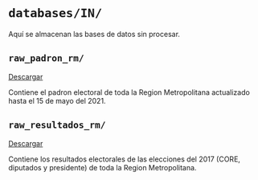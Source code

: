 # `databases/IN/`
Aquí se almacenan las bases de datos sin procesar.

## `raw_padron_rm/`
[Descargar](https://drive.google.com/drive/folders/1Xm0ZDjFSqIOI98CFnCOqA5fOttcvZqf0?usp=sharing)

Contiene el padron electoral de toda la Region Metropolitana actualizado hasta el 15 de mayo del 2021.

## `raw_resultados_rm/`
[Descargar](https://drive.google.com/drive/folders/1neTYxtrzMGfdBsvfTE4_Y8gezdAE4F5-?usp=sharing)

Contiene los resultados electorales de las elecciones del 2017 (CORE, diputados y presidente) de toda la Region Metropolitana.
